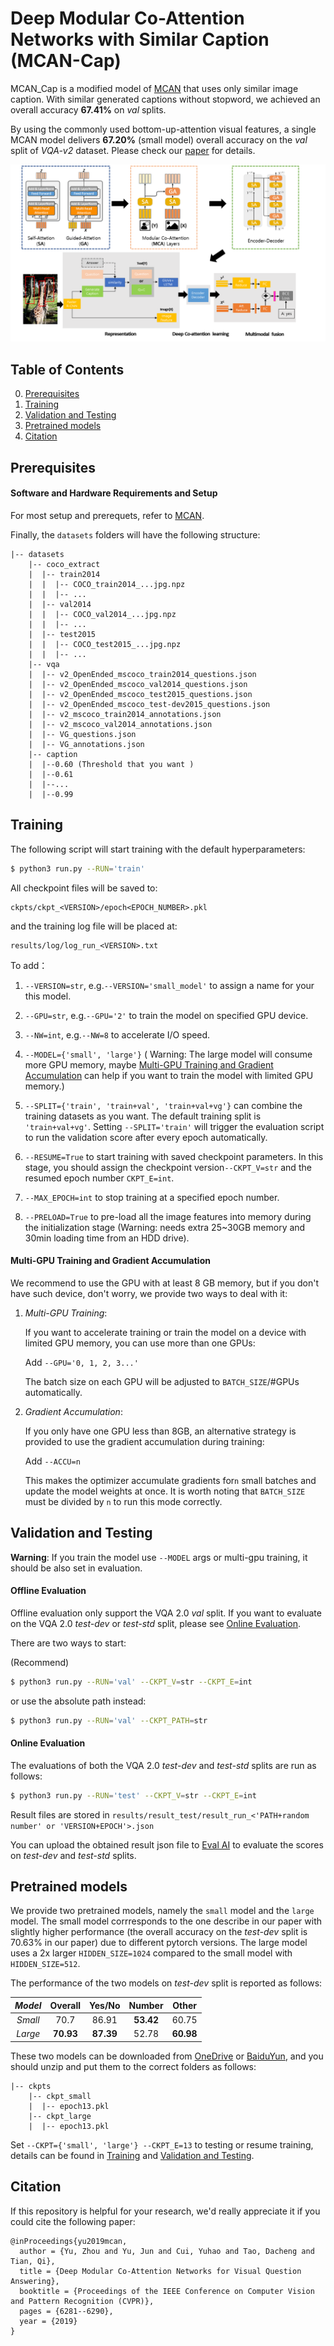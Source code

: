 # Deep Modular Co-Attention Networks with Similar Caption (MCAN-Cap)

MCAN_Cap is a modified model of [MCAN](https://github.com/MILVLG/mcan-vqa) that uses only similar image caption. With similar generated captions without stopword, we achieved an overall accuracy **67.41%** on *val* splits. 

By using the commonly used bottom-up-attention visual features, a single MCAN model delivers **67.20%** (small model) overall accuracy on the *val* split of *VQA-v2* dataset. Please check our [paper](http://) for details.

![Overview of MCAN](misc/mcan_cap.png)


## Table of Contents
0. [Prerequisites](#Prerequisites)
0. [Training](#Training)
0. [Validation and Testing](#Validation-and-Testing)
0. [Pretrained models](#Pretrained-models)
0. [Citation](#Citation)



## Prerequisites

#### Software and Hardware Requirements and Setup 
For most setup and prerequets, refer to [MCAN](https://github.com/MILVLG/mcan-vqa).

Finally, the `datasets` folders will have the following structure:

```angular2html
|-- datasets
	|-- coco_extract
	|  |-- train2014
	|  |  |-- COCO_train2014_...jpg.npz
	|  |  |-- ...
	|  |-- val2014
	|  |  |-- COCO_val2014_...jpg.npz
	|  |  |-- ...
	|  |-- test2015
	|  |  |-- COCO_test2015_...jpg.npz
	|  |  |-- ...
	|-- vqa
	|  |-- v2_OpenEnded_mscoco_train2014_questions.json
	|  |-- v2_OpenEnded_mscoco_val2014_questions.json
	|  |-- v2_OpenEnded_mscoco_test2015_questions.json
	|  |-- v2_OpenEnded_mscoco_test-dev2015_questions.json
	|  |-- v2_mscoco_train2014_annotations.json
	|  |-- v2_mscoco_val2014_annotations.json
	|  |-- VG_questions.json
	|  |-- VG_annotations.json
	|-- caption
	|  |--0.60 (Threshold that you want )
	|  |--0.61
	|  |--...
	|  |--0.99

```


## Training

The following script will start training with the default hyperparameters:

```bash
$ python3 run.py --RUN='train'
```
All checkpoint files will be saved to:

```
ckpts/ckpt_<VERSION>/epoch<EPOCH_NUMBER>.pkl
```

and the training log file will be placed at:

```
results/log/log_run_<VERSION>.txt
```

To add：

1. ```--VERSION=str```, e.g.```--VERSION='small_model'``` to assign a name for your this model.

2. ```--GPU=str```, e.g.```--GPU='2'``` to train the model on specified GPU device.

3. ```--NW=int```, e.g.```--NW=8``` to accelerate I/O speed.

4. ```--MODEL={'small', 'large'}```  ( Warning: The large model will consume more GPU memory, maybe [Multi-GPU Training and Gradient Accumulation](#Multi-GPU-Training-and-Gradient-Accumulation) can help if you want to train the model with limited GPU memory.)

5. ```--SPLIT={'train', 'train+val', 'train+val+vg'}``` can combine the training datasets as you want. The default training split is ```'train+val+vg'```.  Setting ```--SPLIT='train'```  will trigger the evaluation script to run the validation score after every epoch automatically.

6. ```--RESUME=True``` to start training with saved checkpoint parameters. In this stage, you should assign the checkpoint version```--CKPT_V=str``` and the resumed epoch number ```CKPT_E=int```.

7. ```--MAX_EPOCH=int``` to stop training at a specified epoch number.

8. ```--PRELOAD=True``` to pre-load all the image features into memory during the initialization stage (Warning: needs extra 25~30GB memory and 30min loading time from an HDD drive).


####  Multi-GPU Training and Gradient Accumulation

We recommend to use the GPU with at least 8 GB memory, but if you don't have such device, don't worry, we provide two ways to deal with it:

1. _Multi-GPU Training_: 

    If you want to accelerate training or train the model on a device with limited GPU memory, you can use more than one GPUs:

	Add ```--GPU='0, 1, 2, 3...'```

    The batch size on each GPU will be adjusted to `BATCH_SIZE`/#GPUs automatically.

2. _Gradient Accumulation_: 

    If you only have one GPU less than 8GB, an alternative strategy is provided to use the gradient accumulation during training:
	
	Add ```--ACCU=n```  
	
    This makes the optimizer accumulate gradients for`n` small batches and update the model weights at once. It is worth noting that  `BATCH_SIZE` must be divided by ```n``` to run this mode correctly. 


## Validation and Testing

**Warning**: If you train the model use ```--MODEL``` args or multi-gpu training, it should be also set in evaluation.


#### Offline Evaluation

Offline evaluation only support the VQA 2.0 *val* split. If you want to evaluate on the VQA 2.0 *test-dev* or *test-std* split, please see [Online Evaluation](#Online-Evaluation).

There are two ways to start:

(Recommend)

```bash
$ python3 run.py --RUN='val' --CKPT_V=str --CKPT_E=int
```

or use the absolute path instead:

```bash
$ python3 run.py --RUN='val' --CKPT_PATH=str
```


#### Online Evaluation

The evaluations of both the VQA 2.0 *test-dev* and *test-std* splits are run as follows:

```bash
$ python3 run.py --RUN='test' --CKPT_V=str --CKPT_E=int
```

Result files are stored in ```results/result_test/result_run_<'PATH+random number' or 'VERSION+EPOCH'>.json```

You can upload the obtained result json file to [Eval AI](https://evalai.cloudcv.org/web/challenges/challenge-page/163/overview) to evaluate the scores on *test-dev* and *test-std* splits.


## Pretrained models

We provide two pretrained models, namely the `small` model and the `large` model. The small model corrresponds to the one describe in our paper with slightly higher performance (the overall accuracy on the *test-dev* split is 70.63% in our paper) due to different pytorch versions. The large model uses a 2x larger `HIDDEN_SIZE=1024` compared to the small model with `HIDDEN_SIZE=512`. 

The performance of the two models on *test-dev* split is reported as follows:

_Model_ | Overall | Yes/No | Number | Other
:-: | :-: | :-: | :-: | :-:
_Small_ | 70.7 | 86.91 | **53.42** | 60.75| 
_Large_ | **70.93**| **87.39** | 52.78 | **60.98**|


These two models can be downloaded from [OneDrive](https://awma1-my.sharepoint.com/:f:/g/personal/yuz_l0_tn/EtNU5OG1dNhMq8M1pgeuQZwBgcj2RQCVnzLGDeDfnejPMQ?e=ynYhvk) or [BaiduYun](https://pan.baidu.com/s/1GW_SFErXSIBJ2Ojg2qaRmw#list/path=%2F), and you should unzip and put them to the correct folders as follows:

```angular2html
|-- ckpts
	|-- ckpt_small
	|  |-- epoch13.pkl
	|-- ckpt_large
	|  |-- epoch13.pkl

```

Set ```--CKPT={'small', 'large'} --CKPT_E=13``` to testing or resume training, details can be found in [Training](#Training) and [Validation and Testing](#Validation-and-Testing). 


## Citation

If this repository is helpful for your research, we'd really appreciate it if you could cite the following paper:

```
@inProceedings{yu2019mcan,
  author = {Yu, Zhou and Yu, Jun and Cui, Yuhao and Tao, Dacheng and Tian, Qi},
  title = {Deep Modular Co-Attention Networks for Visual Question Answering},
  booktitle = {Proceedings of the IEEE Conference on Computer Vision and Pattern Recognition (CVPR)},
  pages = {6281--6290},
  year = {2019}
}
```
